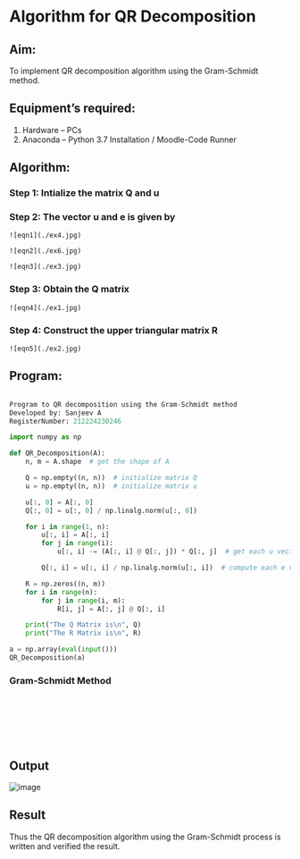 # Algorithm for QR Decomposition
## Aim:
To implement QR decomposition algorithm using the Gram-Schmidt method.
## Equipment’s required:
1.	Hardware – PCs
2.	Anaconda – Python 3.7 Installation / Moodle-Code Runner
## Algorithm:
### Step 1:	Intialize the matrix Q and u
### Step 2:	The vector u and e is given by

    ![eqn1](./ex4.jpg)

    ![eqn2](./ex6.jpg)

    ![eqn3](./ex3.jpg)

### Step 3:	Obtain the Q matrix   
    ![eqn4](./ex1.jpg)
### Step 4:	Construct the upper triangular matrix R
    ![eqn5](./ex2.jpg)



## Program:
```python 

Program to QR decomposition using the Gram-Schmidt method
Developed by: Sanjeev A
RegisterNumber: 212224230246

import numpy as np

def QR_Decomposition(A):
    n, m = A.shape  # get the shape of A

    Q = np.empty((n, n))  # initialize matrix Q
    u = np.empty((n, n))  # initialize matrix u

    u[:, 0] = A[:, 0]
    Q[:, 0] = u[:, 0] / np.linalg.norm(u[:, 0])

    for i in range(1, n):
        u[:, i] = A[:, i]
        for j in range(i):
            u[:, i] -= (A[:, i] @ Q[:, j]) * Q[:, j]  # get each u vector

        Q[:, i] = u[:, i] / np.linalg.norm(u[:, i])  # compute each e vector

    R = np.zeros((n, m))
    for i in range(n):
        for j in range(i, m):
            R[i, j] = A[:, j] @ Q[:, i]

    print("The Q Matrix is\n", Q)
    print("The R Matrix is\n", R)

a = np.array(eval(input()))
QR_Decomposition(a)

```
### Gram-Schmidt Method
```







```

## Output
![image](https://github.com/user-attachments/assets/5f9a5809-fd76-4739-8165-a43c2365b561)


## Result
Thus the QR decomposition algorithm using the Gram-Schmidt process is written and verified the result.
